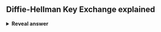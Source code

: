 ## Diffie-Hellman Key Exchange explained
<details>
<summary><b>Reveal answer</b></summary>
two shared numbers are <strong>chosen</strong>: the base and the (prime) modulus<br><br>g, p<br><br>Alice has a private key a<br><br>Bob has a private key b<br><br>Alice shares a number:<br><br>A = g^a mod p<br><br>Bob shares a number:<br><br>B = g^b mod p<br><br><br>Alice deduces the shared key using bobs number<br><br>B^a mod n = (g^b)^a mod p<br><br>Alice deduces the shared key using alices number<br><br>A^b mod n = (g^a)^b mod p
</details>

